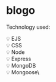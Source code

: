 # blogo

Technology used:

:bulb: EJS\
:bulb: CSS\
:bulb: Node\
:bulb: Express\
:bulb: MongoDB\
:bulb: Mongoose\
